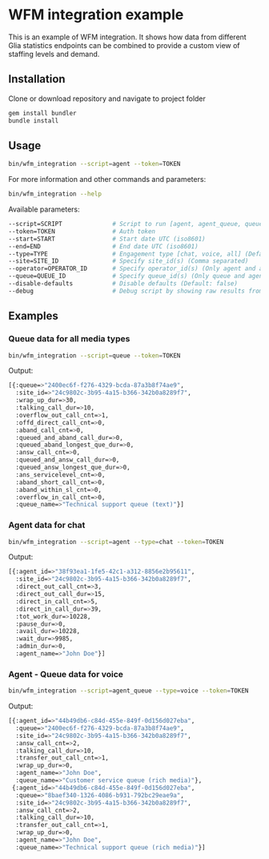 # WFM integration example

This is an example of WFM integration. It shows how data from different Glia statistics endpoints can be combined to provide a custom view of staffing levels and demand.

## Installation

Clone or download repository and navigate to project folder
```bash
gem install bundler
bundle install
```

## Usage

```bash
bin/wfm_integration --script=agent --token=TOKEN
```

For more information and other commands and parameters:
```bash
bin/wfm_integration --help
```

Available parameters:
```bash
--script=SCRIPT              # Script to run [agent, agent_queue, queue]
--token=TOKEN                # Auth token
--start=START                # Start date UTC (iso8601)
--end=END                    # End date UTC (iso8601)
--type=TYPE                  # Engagement type [chat, voice, all] (Default: all)
--site=SITE_ID               # Specify site_id(s) (Comma separated)
--operator=OPERATOR_ID       # Specify operator_id(s) (Only agent and agent_queue) (Comma separated)
--queue=QUEUE_ID             # Specify queue_id(s) (Only queue and agent_queue) (Comma separated)
--disable-defaults           # Disable defaults (Default: false)
--debug                      # Debug script by showing raw results from endpoints
```

## Examples

### Queue data for all media types
```bash
bin/wfm_integration --script=queue --token=TOKEN
```

Output:
```bash
[{:queue=>"2400ec6f-f276-4329-bcda-87a3b8f74ae9",
  :site_id=>"24c9802c-3b95-4a15-b366-342b0a8289f7",
  :wrap_up_dur=>30,
  :talking_call_dur=>10,
  :overflow_out_call_cnt=>1,
  :offd_direct_call_cnt=>0,
  :aband_call_cnt=>0,
  :queued_and_aband_call_dur=>0,
  :queued_aband_longest_que_dur=>0,
  :answ_call_cnt=>0,
  :queued_and_answ_call_dur=>0,
  :queued_answ_longest_que_dur=>0,
  :ans_servicelevel_cnt=>0,
  :aband_short_call_cnt=>0,
  :aband_within_sl_cnt=>0,
  :overflow_in_call_cnt=>0,
  :queue_name=>"Technical support queue (text)"}]
```

### Agent data for chat
```bash
bin/wfm_integration --script=agent --type=chat --token=TOKEN
```

Output:
```bash
[{:agent_id=>"38f93ea1-1fe5-42c1-a312-8856e2b95611",
  :site_id=>"24c9802c-3b95-4a15-b366-342b0a8289f7",
  :direct_out_call_cnt=>3,
  :direct_out_call_dur=>15,
  :direct_in_call_cnt=>5,
  :direct_in_call_dur=>39,
  :tot_work_dur=>10228,
  :pause_dur=>0,
  :avail_dur=>10228,
  :wait_dur=>9985,
  :admin_dur=>0,
  :agent_name=>"John Doe"}]
```

### Agent - Queue data for voice

```bash
bin/wfm_integration --script=agent_queue --type=voice --token=TOKEN
```

Output:
```bash
[{:agent_id=>"44b49db6-c84d-455e-849f-0d156d027eba",
  :queue=>"2400ec6f-f276-4329-bcda-87a3b8f74ae9",
  :site_id=>"24c9802c-3b95-4a15-b366-342b0a8289f7",
  :answ_call_cnt=>2,
  :talking_call_dur=>10,
  :transfer_out_call_cnt=>1,
  :wrap_up_dur=>0,
  :agent_name=>"John Doe",
  :queue_name=>"Customer service queue (rich media)"},
 {:agent_id=>"44b49db6-c84d-455e-849f-0d156d027eba",
  :queue=>"8baef340-1326-4086-b931-792bc29eae9a",
  :site_id=>"24c9802c-3b95-4a15-b366-342b0a8289f7",
  :answ_call_cnt=>2,
  :talking_call_dur=>10,
  :transfer_out_call_cnt=>1,
  :wrap_up_dur=>0,
  :agent_name=>"John Doe",
  :queue_name=>"Technical support queue (rich media)"}]
```
